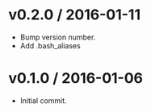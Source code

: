 v0.2.0 / 2016-01-11
===================

* Bump version number.
* Add .bash_aliases

v0.1.0 / 2016-01-06
===================

* Initial commit.
